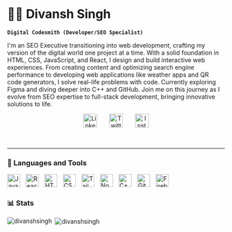 # 👨‍💻 Divansh Singh

**`Digital Codesmith (Developer/SEO Specialist)`**

I'm an SEO Executive transitioning into web development, crafting my version of the digital world one project at a time. With a solid foundation in HTML, CSS, JavaScript, and React, I design and build interactive web experiences. From creating content and optimizing search engine performance to developing web applications like weather apps and QR code generators, I solve real-life problems with code. Currently exploring Figma and diving deeper into C++ and GitHub. Join me on this journey as I evolve from SEO expertise to full-stack development, bringing innovative solutions to life.

   <p align="center">
  <a href="https://www.linkedin.com/in/divansh-singh-16053b258/"><img width="32px" alt="LinkedIn" title="LinkedIn" src="https://www.iconsdb.com/icons/preview/icon-sets/web-2-red/linkedin-6-xxl.png"/></a>
  &#8287;&#8287;&#8287;&#8287;&#8287;
  <a href="https://x.com/DivanshSin39085"><img width="32px" alt="Twitter" title="Twitter" src="https://www.iconsdb.com/icons/preview/icon-sets/web-2-red/twitter-x-xxl.png"/></a>
  &#8287;&#8287;&#8287;&#8287;&#8287;
  <a href="https://www.instagram.com/divansh_xml/"><img width="32px" alt="Instagram" title="Instagram" src="https://www.iconsdb.com/icons/preview/icon-sets/web-2-red/instagram-xxl.png"/></a>
</p>

<br/>

---

### 🧰 Languages and Tools

<img align="left" alt="JavaScript" width="30px" style="padding-right:10px;" src="https://cdn.jsdelivr.net/gh/devicons/devicon/icons/javascript/javascript-plain.svg" />
<img align="left" alt="React" width="30px" style="padding-right:10px;" src="https://cdn.jsdelivr.net/gh/devicons/devicon/icons/react/react-original.svg" />
<img align="left" alt="HTML" width="30px" style="padding-right:10px;" src="https://cdn.jsdelivr.net/gh/devicons/devicon@latest/icons/html5/html5-original.svg" />
<img align="left" alt="CSS" width="30px" style="padding-right:10px;" src="https://cdn.jsdelivr.net/gh/devicons/devicon@latest/icons/css3/css3-original.svg" />
<img align="left" alt="Tailwind" width="30px" style="padding-right:10px;" src="https://cdn.jsdelivr.net/gh/devicons/devicon@latest/icons/tailwindcss/tailwindcss-original.svg" />
<img align="left" alt="NodeJS" width="30px" style="padding-right:10px;" src="https://cdn.jsdelivr.net/gh/devicons/devicon/icons/nodejs/nodejs-original.svg" />
<img align="left" alt="C++" width="30px" style="padding-right:10px;" src="https://cdn.jsdelivr.net/gh/devicons/devicon/icons/cplusplus/cplusplus-line.svg" />
<img align="left" alt="GitHub" width="30px" style="padding-right:10px;" src="https://cdn.jsdelivr.net/gh/devicons/devicon/icons/github/github-original.svg" />
<img align="left" alt="Firebase" width="30px" style="padding-right:10px;" src="https://cdn.jsdelivr.net/gh/devicons/devicon@latest/icons/firebase/firebase-original.svg" />
<br />

#

### 📊 Stats

<p><img align="left" src="https://github-readme-stats.vercel.app/api/top-langs?username=divanshsingh&show_icons=true&locale=en&layout=compact&theme=tokyonight" alt="divanshsingh" /></p>

<p>&nbsp;<img align="center" src="https://github-readme-stats.vercel.app/api?username=divanshsingh&show_icons=true&locale=en&theme=tokyonight" alt="divanshsingh" /></p>

